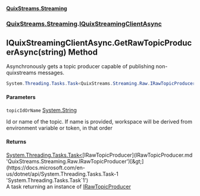 #### [QuixStreams.Streaming](index.md 'index')
### [QuixStreams.Streaming](QuixStreams.Streaming.md 'QuixStreams.Streaming').[IQuixStreamingClientAsync](IQuixStreamingClientAsync.md 'QuixStreams.Streaming.IQuixStreamingClientAsync')

## IQuixStreamingClientAsync.GetRawTopicProducerAsync(string) Method

Asynchronously gets a topic producer capable of publishing non-quixstreams messages.

```csharp
System.Threading.Tasks.Task<QuixStreams.Streaming.Raw.IRawTopicProducer> GetRawTopicProducerAsync(string topicIdOrName);
```
#### Parameters

<a name='QuixStreams.Streaming.IQuixStreamingClientAsync.GetRawTopicProducerAsync(string).topicIdOrName'></a>

`topicIdOrName` [System.String](https://docs.microsoft.com/en-us/dotnet/api/System.String 'System.String')

Id or name of the topic. If name is provided, workspace will be derived from environment variable or token, in that order

#### Returns
[System.Threading.Tasks.Task&lt;](https://docs.microsoft.com/en-us/dotnet/api/System.Threading.Tasks.Task-1 'System.Threading.Tasks.Task`1')[IRawTopicProducer](IRawTopicProducer.md 'QuixStreams.Streaming.Raw.IRawTopicProducer')[&gt;](https://docs.microsoft.com/en-us/dotnet/api/System.Threading.Tasks.Task-1 'System.Threading.Tasks.Task`1')  
A task returning an instance of [IRawTopicProducer](IRawTopicProducer.md 'QuixStreams.Streaming.Raw.IRawTopicProducer')